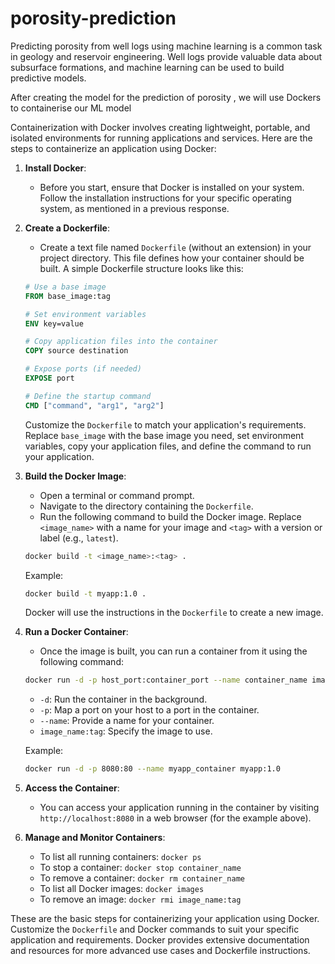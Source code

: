 
# porosity-prediction

Predicting porosity from well logs using machine learning is a common task in geology and reservoir engineering. Well logs provide valuable data about subsurface formations, and machine learning can be used to build predictive models.

After creating the model for the prediction of porosity , we will use Dockers to containerise our ML model

Containerization with Docker involves creating lightweight, portable, and isolated environments for running applications and services. Here are the steps to containerize an application using Docker:

1. **Install Docker**:
   - Before you start, ensure that Docker is installed on your system. Follow the installation instructions for your specific operating system, as mentioned in a previous response.

2. **Create a Dockerfile**:
   - Create a text file named `Dockerfile` (without an extension) in your project directory. This file defines how your container should be built. A simple Dockerfile structure looks like this:

   ```Dockerfile
   # Use a base image
   FROM base_image:tag

   # Set environment variables
   ENV key=value

   # Copy application files into the container
   COPY source destination

   # Expose ports (if needed)
   EXPOSE port

   # Define the startup command
   CMD ["command", "arg1", "arg2"]
   ```

   Customize the `Dockerfile` to match your application's requirements. Replace `base_image` with the base image you need, set environment variables, copy your application files, and define the command to run your application.

3. **Build the Docker Image**:
   - Open a terminal or command prompt.
   - Navigate to the directory containing the `Dockerfile`.
   - Run the following command to build the Docker image. Replace `<image_name>` with a name for your image and `<tag>` with a version or label (e.g., `latest`).

   ```bash
   docker build -t <image_name>:<tag> .
   ```

   Example:
   ```bash
   docker build -t myapp:1.0 .
   ```

   Docker will use the instructions in the `Dockerfile` to create a new image.

4. **Run a Docker Container**:
   - Once the image is built, you can run a container from it using the following command:

   ```bash
   docker run -d -p host_port:container_port --name container_name image_name:tag
   ```

   - `-d`: Run the container in the background.
   - `-p`: Map a port on your host to a port in the container.
   - `--name`: Provide a name for your container.
   - `image_name:tag`: Specify the image to use.

   Example:
   ```bash
   docker run -d -p 8080:80 --name myapp_container myapp:1.0
   ```

5. **Access the Container**:
   - You can access your application running in the container by visiting `http://localhost:8080` in a web browser (for the example above).

6. **Manage and Monitor Containers**:
   - To list all running containers: `docker ps`
   - To stop a container: `docker stop container_name`
   - To remove a container: `docker rm container_name`
   - To list all Docker images: `docker images`
   - To remove an image: `docker rmi image_name:tag`

These are the basic steps for containerizing your application using Docker. Customize the `Dockerfile` and Docker commands to suit your specific application and requirements. Docker provides extensive documentation and resources for more advanced use cases and Dockerfile instructions.
